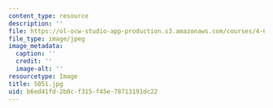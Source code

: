 ```yaml
---
content_type: resource
description: ''
file: https://ol-ocw-studio-app-production.s3.amazonaws.com/courses/4-614-religious-architecture-and-islamic-cultures-fall-2002/b6ed41fd2b0cf315f45e78713191dc22_5051.jpg
file_type: image/jpeg
image_metadata:
  caption: ''
  credit: ''
  image-alt: ''
resourcetype: Image
title: 5051.jpg
uid: b6ed41fd-2b0c-f315-f45e-78713191dc22
---
```

